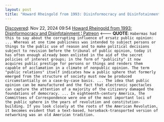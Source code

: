 ```yaml
---
layout: post
title: "Howard Rheingold from 1993: Disinformocracy and Disinfotainment ¦ Patreon"
---
```

[Discovered](http://rolandtanglao.com/2020/07/29/p1-blogthis-checkvist-list-links-to-blog/): Nov 22, 2024 09:54 [Howard Rheingold from 1993: Disinformocracy and Disinfotainment ¦ Patreon](https://www.patreon.com/posts/disinformocracy-116407675) <--- **QUOTE**: `Habermas had this to say about the corrupting influence of ersatz public opinion: ... Whereas at one time publicness was intended to subject persons or things to the public use of reason and to make political decisions subject to revision before the tribunal of public opinion, today it has often enough already been enlisted in the aid of the secret policies of interest groups; in the form of "publicity" it now acquires public prestige for persons or things and renders them capable of acclamation in a climate of nonpublic opinion. The term "public relations" itself indicates how a public sphere that formerly emerged from the structure of society must now be produced circumstantially on a case-by-case basis. ... The idea that public opinion can be manufactured and the fact that electronic spectacles can capture the attention of a majority of the citizenry damaged the foundations of democracy. ... In eighteenth-century America, the Committees of Correspondence were one of the most important loci of the public sphere in the years of revolution and constitution-building. If you look closely at the roots of the American Revolution, it becomes evident that a text-based, horseback-transported version of networking was an old American tradition.`
